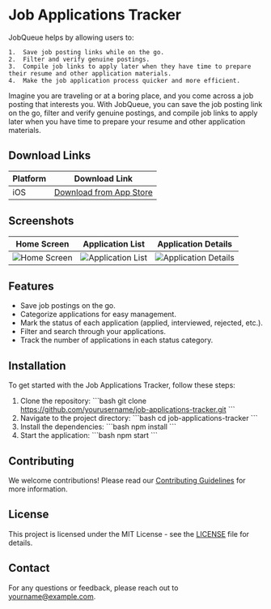 
# Job Applications Tracker

JobQueue helps by allowing users to:

	1.	Save job posting links while on the go.
	2.	Filter and verify genuine postings.
	3.	Compile job links to apply later when they have time to prepare their resume and other application materials.
	4.	Make the job application process quicker and more efficient.

Imagine you are traveling or at a boring place, and you come across a job posting that interests you. With JobQueue, you can save the job posting link on the go, filter and verify genuine postings, and compile job links to apply later when you have time to prepare your resume and other application materials.

## Download Links

| Platform | Download Link |
|----------|---------------|
| iOS      | [Download from App Store]([https://www.apple.com/ios/app-store/](https://apps.apple.com/in/app/job-queue/id6503421892)) |

## Screenshots

| Home Screen | Application List | Application Details |
|-------------|------------------|---------------------|
| ![Home Screen](screenshots/home.png) | ![Application List](screenshots/application_list.png) | ![Application Details](screenshots/application_details.png) |

## Features

- Save job postings on the go.
- Categorize applications for easy management.
- Mark the status of each application (applied, interviewed, rejected, etc.).
- Filter and search through your applications.
- Track the number of applications in each status category.

## Installation

To get started with the Job Applications Tracker, follow these steps:

1. Clone the repository:
   \`\`\`bash
   git clone https://github.com/yourusername/job-applications-tracker.git
   \`\`\`
2. Navigate to the project directory:
   \`\`\`bash
   cd job-applications-tracker
   \`\`\`
3. Install the dependencies:
   \`\`\`bash
   npm install
   \`\`\`
4. Start the application:
   \`\`\`bash
   npm start
   \`\`\`

## Contributing

We welcome contributions! Please read our [Contributing Guidelines](CONTRIBUTING.md) for more information.

## License

This project is licensed under the MIT License - see the [LICENSE](LICENSE) file for details.

## Contact

For any questions or feedback, please reach out to [yourname@example.com](mailto:yourname@example.com).
